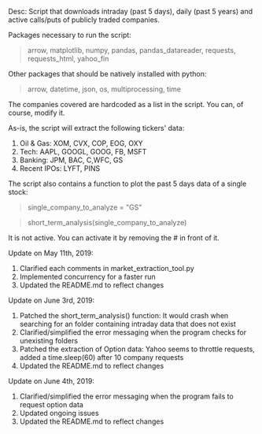 Desc: Script that downloads intraday (past 5 days), daily (past 5 years) and active calls/puts of publicly traded companies.

Packages necessary to run the script: 

> arrow, matplotlib, numpy, pandas, pandas_datareader, requests, requests_html, yahoo_fin

Other packages that should be natively installed with python:

> arrow, datetime, json, os, multiprocessing, time

The companies covered are hardcoded as a list in the script. You can, of course, modify it.

As-is, the script will extract the following tickers' data:
1. Oil & Gas: XOM, CVX, COP, EOG, OXY
2. Tech: AAPL, GOOGL, GOOG, FB, MSFT
3. Banking: JPM, BAC, C,WFC, GS
4. Recent IPOs: LYFT, PINS

The script also contains a function to plot the past 5 days data of a single stock:

> single_company_to_analyze = "GS"

> short_term_analysis(single_company_to_analyze)

It is not active. You can activate it by removing the # in front of it.

Update on May 11th, 2019:
1. Clarified each comments in market_extraction_tool.py
2. Implemented concurrency for a faster run
3. Updated the README.md to reflect changes

Update on June 3rd, 2019:
1. Patched the short_term_analysis() function: It would crash when searching for an folder containing intraday data that does not exist
2. Clarified/simplified the error messaging when the program checks for unexisting folders
3. Patched the extraction of Option data: Yahoo seems to throttle requests, added a time.sleep(60) after 10 company requests
4. Updated the README.md to reflect changes

Update on June 4th, 2019:
1. Clarified/simplified the error messaging when the program fails to request option data
2. Updated ongoing issues
3. Updated the README.md to reflect changes